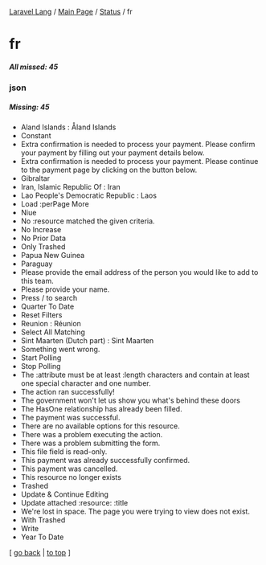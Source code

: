 [Laravel Lang](https://github.com/Laravel-Lang/lang) / [Main Page](../index.md) / [Status](../status.md) / fr

# fr

##### All missed: 45


### json

##### Missing: 45

* Aland Islands : Åland Islands
* Constant
* Extra confirmation is needed to process your payment. Please confirm your payment by filling out your payment details below.
* Extra confirmation is needed to process your payment. Please continue to the payment page by clicking on the button below.
* Gibraltar
* Iran, Islamic Republic Of : Iran
* Lao People's Democratic Republic : Laos
* Load :perPage More
* Niue
* No :resource matched the given criteria.
* No Increase
* No Prior Data
* Only Trashed
* Papua New Guinea
* Paraguay
* Please provide the email address of the person you would like to add to this team.
* Please provide your name.
* Press / to search
* Quarter To Date
* Reset Filters
* Reunion : Réunion
* Select All Matching
* Sint Maarten (Dutch part) : Sint Maarten
* Something went wrong.
* Start Polling
* Stop Polling
* The :attribute must be at least :length characters and contain at least one special character and one number.
* The action ran successfully!
* The government won't let us show you what's behind these doors
* The HasOne relationship has already been filled.
* The payment was successful.
* There are no available options for this resource.
* There was a problem executing the action.
* There was a problem submitting the form.
* This file field is read-only.
* This payment was already successfully confirmed.
* This payment was cancelled.
* This resource no longer exists
* Trashed
* Update & Continue Editing
* Update attached :resource: :title
* We're lost in space. The page you were trying to view does not exist.
* With Trashed
* Write
* Year To Date


[ [go back](../status.md) | [to top](#) ]

